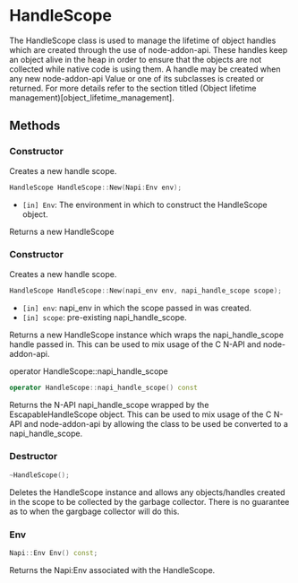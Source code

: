 # HandleScope

The HandleScope class is used to manage the lifetime of object handles
which are created through the use of node-addon-api. These handles
keep an object alive in the heap in order to ensure that the objects
are not collected while native code is using them.
A handle may be created when any new node-addon-api Value or one
of its subclasses is created or returned. For more details refer to
the section titled (Object lifetime management)[object_lifetime_management].

## Methods

### Constructor

Creates a new handle scope.

```cpp
HandleScope HandleScope::New(Napi:Env env);
```

- `[in] Env`: The environment in which to construct the HandleScope object.

Returns a new HandleScope


### Constructor

Creates a new handle scope.

```cpp
HandleScope HandleScope::New(napi_env env, napi_handle_scope scope);
```

- `[in] env`: napi_env in which the scope passed in was created.
- `[in] scope`: pre-existing napi_handle_scope.

Returns a new HandleScope instance which wraps the napi_handle_scope
handle passed in.  This can be used to mix usage of the C N-API
and node-addon-api.

operator HandleScope::napi_handle_scope

```cpp
operator HandleScope::napi_handle_scope() const
```

Returns the N-API napi_handle_scope wrapped by the EscapableHandleScope object.
This can be used to mix usage of the C N-API and node-addon-api by allowing
the class to be used be converted to a napi_handle_scope.

### Destructor
```cpp
~HandleScope();
```

Deletes the HandleScope instance and allows any objects/handles created
in the scope to be collected by the garbage collector.  There is no
guarantee as to when the gargbage collector will do this.

### Env

```cpp
Napi::Env Env() const;
```

Returns the Napi:Env associated with the HandleScope.

